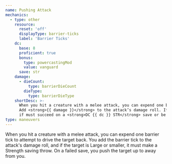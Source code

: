 ```yaml
---
name: Pushing Attack
mechanics:
  - type: other
    resource:
      reset: 'off'
      displayType: barrier-ticks
      label: 'Barrier Ticks'
    dc:
      base: 8
      proficient: true
      bonus:
        type: powercastingMod
        value: vanguard
      save: str
    damage:
      - dieCount:
          type: barrierDieCount
        dieType:
          type: barrierDieType
    shortDesc: >-
      When you hit a creature with a melee attack, you can expend one barrier tick to disarm the target.
      Add <strong>{{ damage }}</strong> to the attack’s damage roll. If the target is Large or smaller,
      if must succeed on a <strong>DC {{ dc }} STR</strong> save or be pushed up to <me-distance length="20" /> away from you.
type: maneuvers
---
```

When you hit a creature with a melee attack, you can expend one barrier tick to attempt to drive the target back. You
add the barrier tick to the attack's damage roll, and if the target is Large or smaller, it must make a
Strength saving throw. On a failed save, you push the target up to <me-distance length="20" /> away from you.
